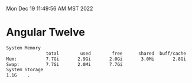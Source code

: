 Mon Dec 19 11:49:56 AM MST 2022

# Angular Twelve

```bash
System Memory
               total        used        free      shared  buff/cache   available
Mem:           7.7Gi       2.9Gi       2.0Gi       3.0Mi       2.8Gi       4.5Gi
Swap:          7.7Gi       2.0Mi       7.7Gi
System Storage
1.1G	.
